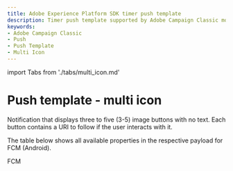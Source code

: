 ```yaml
---
title: Adobe Experience Platform SDK timer push template
description: Timer push template supported by Adobe Campaign Classic mobile extension.
keywords:
- Adobe Campaign Classic
- Push
- Push Template
- Multi Icon
---
```


import Tabs from './tabs/multi_icon.md'

# Push template - multi icon

Notification that displays three to five (3-5) image buttons with no text. Each button contains a URI to follow if the user interacts with it.<br />

The table below shows all available properties in the respective payload for FCM (Android).
<br />
<TabsBlock orientation="horizontal" slots="heading, content" repeat="1"/>

FCM

<Tabs query="platform=fcm&template=multi_icon"/>

